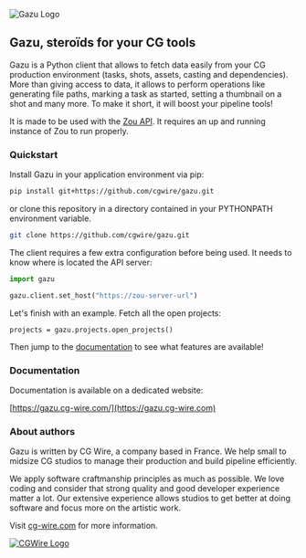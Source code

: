 ![Gazu Logo](https://gazu.cg-wire.com/gazu.png)

## Gazu, steroïds for your CG tools

Gazu is a Python client that allows to fetch data easily from your CG production
environment (tasks, shots, assets, casting and dependencies). 
More than giving access to data, it allows to perform operations
like generating file paths, marking a task as started, setting a thumbnail on a
shot and many more. To make it short, it will boost your pipeline tools!

It is made to be used with the [Zou API](https://zou.cg-wire.com). It requires
an up and running instance of Zou to run properly.

### Quickstart

Install Gazu in your application environment via pip:

```bash
pip install git+https://github.com/cgwire/gazu.git
```

or clone this repository in a directory contained in your PYTHONPATH
environment variable.

```bash
git clone https://github.com/cgwire/gazu.git
```

The client requires a few extra configuration before being used. It needs
to know where is located the API server:

```python
import gazu

gazu.client.set_host("https://zou-server-url")
```

Let's finish with an example. Fetch all the open projects:

```
projects = gazu.projects.open_projects()
```

Then jump to the [documentation](https://gazu.cg-wire.com) to see what features are available!


### Documentation

Documentation is available on a dedicated website:

[https://gazu.cg-wire.com/](https://gazu.cg-wire.com)


### About authors

Gazu is written by CG Wire, a company based in France. We help small to
midsize CG studios to manage their production and build pipeline efficiently.

We apply software craftmanship principles as much as possible. We love
coding and consider that strong quality and good developer experience matter a
 lot.
Our extensive experience allows studios to get better at doing software and
 focus
more on the artistic work.

Visit [cg-wire.com](https://cg-wire.com) for more information.

[![CGWire Logo](https://gazu.cg-wire.com/cgwire.png)](https://cg-wire.com)
